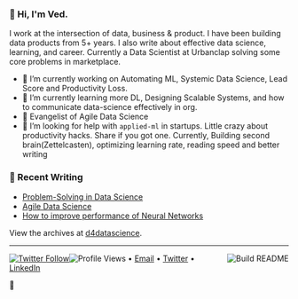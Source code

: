 ### 👋 Hi, I'm Ved.

I work at the intersection of data, business & product. I have been building data products from 5+ years. I also write about effective data science, learning, and career. Currently a Data Scientist at Urbanclap solving some core problems in marketplace.

- 🔭 I’m currently working on Automating ML, Systemic Data Science, Lead Score and Productivity Loss.
- 🌱 I’m currently learning more DL, Designing Scalable Systems, and how to communicate data-science effectively in org. 
- :raising_hand: Evangelist of Agile Data Science
- 🤔 I’m looking for help with `applied-ml` in startups. Little crazy about productivity hacks. Share if you got one. Currently, Building second brain(Zettelcasten), optimizing learning rate, reading speed and better writing





### 📝 Recent Writing

<!-- writing starts -->
* [Problem-Solving in Data Science](https://ved93.github.io/d4datascience/kaggle/notes/learning/2020/09/28/Problem-Solving-in-Data-Science.html)
* [Agile Data Science](https://ved93.github.io/d4datascience/team/data%20science/2020/08/13/agile-data-science.html)
* [How to improve performance of Neural Networks](https://d4datascience.wordpress.com/2016/09/29/fbf/) 
 
<!-- writing ends -->

View the archives at [d4datascience](https://d4datascience.wordpress.com/).

---

[![Twitter Follow](https://img.shields.io/twitter/follow/vedthedataguy?label=Follow&style=social)](https://twitter.com/vedthedataguy)![Profile Views](https://gpvc.arturio.dev/vpved93)<a href="https://github.com/ved93/ved93/actions"><img src="https://github.com/ved93/ved93/workflows/Build%20README/badge.svg?branch=master" align="right" alt="Build README"></a>
• [Email](mailto:vpved93@gmail.com) • [Twitter](https://twitter.com/Vedthedataguy) • [LinkedIn](https://www.linkedin.com/in/vedthedataguy)  
 
:dart:	
